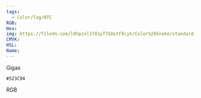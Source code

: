 ```yaml
---
tags:
  - Color/Tag/NTC
RGB:
Hex:
img: https://filedn.com/l0hpzxl1f01yT7GHxtF8cyk/Color%20Snake/standard_csv_to_svg//523C94.svg
CMYK:
HSL:
Name:
---
```

Gigas
```palette
#523C94
```
RGB
